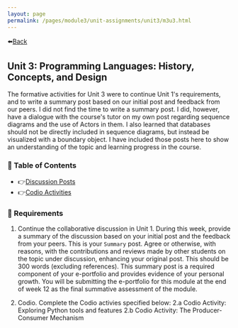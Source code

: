 ```yaml
---
layout: page
permalink: /pages/module3/unit-assignments/unit3/m3u3.html
---
```


⬅️[Back](/pages/module3.html)

## Unit 3: Programming Languages: History, Concepts, and Design

The formative activities for Unit 3 were to continue Unit 1's requirements, and to write a summary post based on our initial post and feedback from our peers. I did not find the time to write a summary post. I did, however, have a dialogue with the course's tutor on my own post regarding sequence diagrams and the use of Actors in them. I also learned that databases should not be directly included in sequence diagrams, but instead be visualized with a boundary object. I have included those posts here to show an understanding of the topic and learning progress in the course.

### 🥸 Table of Contents

- 👉[Discussion Posts](/pages/module3/unit-assignments/unit3/collaborative-discussion/m3u3-collab.html)
- 👉[Codio Activities](/pages/module3/unit-assignments/unit3/codio/m3u3-codio.html)

### 📝 Requirements

1. Continue the collaborative discussion in Unit 1. During this week, provide a summary of the discussion based on your initial post and the feedback from your peers. This is your `Summary` post. Agree or otherwise, with reasons, with the contributions and reviews made by other students on the topic under discussion, enhancing your original post. This should be 300 words (excluding references). This summary post is a required component of your e-portfolio and provides evidence of your personal growth. You will be submitting the e-portfolio for this module at the end of week 12 as the final summative assessment of the module.

2. Codio. Complete the Codio activies specified below:
   2.a Codio Activity: Exploring Python tools and features
   2.b Codio Activity: The Producer-Consumer Mechanism
